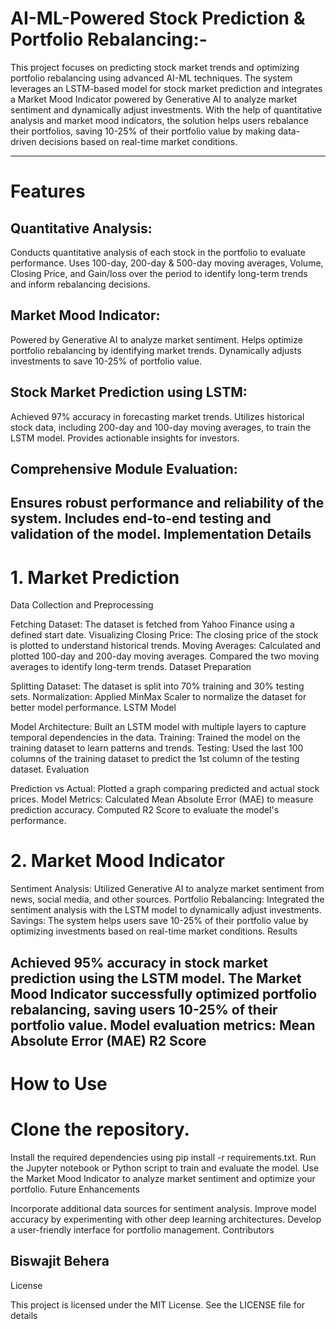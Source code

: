 # AI-ML-Powered Stock Prediction & Portfolio Rebalancing:-

This project focuses on predicting stock market trends and optimizing portfolio rebalancing using advanced AI-ML techniques. The system leverages an LSTM-based model for stock market prediction and integrates a Market Mood Indicator powered by Generative AI to analyze market sentiment and dynamically adjust investments. With the help of quantitative analysis and market mood indicators, the solution helps users rebalance their portfolios, saving 10-25% of their portfolio value by making data-driven decisions based on real-time market conditions.

---
# Features

 ## Quantitative Analysis:
Conducts quantitative analysis of each stock in the portfolio to evaluate performance.
Uses 100-day, 200-day & 500-day moving averages, Volume, Closing Price, and  Gain/loss over the period to identify long-term trends and inform rebalancing decisions.
## Market Mood Indicator:
Powered by Generative AI to analyze market sentiment.
Helps optimize portfolio rebalancing by identifying market trends.
Dynamically adjusts investments to save 10-25% of portfolio value.
## Stock Market Prediction using LSTM:
Achieved 97% accuracy in forecasting market trends.
Utilizes historical stock data, including 200-day and 100-day moving averages, to train the LSTM model.
Provides actionable insights for investors.
## Comprehensive Module Evaluation:
Ensures robust performance and reliability of the system.
Includes end-to-end testing and validation of the model.
Implementation Details
---
# 1. Market Prediction

Data Collection and Preprocessing

Fetching Dataset: The dataset is fetched from Yahoo Finance using a defined start date.
Visualizing Closing Price: The closing price of the stock is plotted to understand historical trends.
Moving Averages:
Calculated and plotted 100-day and 200-day moving averages.
Compared the two moving averages to identify long-term trends.
Dataset Preparation

Splitting Dataset: The dataset is split into 70% training and 30% testing sets.
Normalization: Applied MinMax Scaler to normalize the dataset for better model performance.
LSTM Model

Model Architecture: Built an LSTM model with multiple layers to capture temporal dependencies in the data.
Training: Trained the model on the training dataset to learn patterns and trends.
Testing: Used the last 100 columns of the training dataset to predict the 1st column of the testing dataset.
Evaluation

Prediction vs Actual: Plotted a graph comparing predicted and actual stock prices.
Model Metrics:
Calculated Mean Absolute Error (MAE) to measure prediction accuracy.
Computed R2 Score to evaluate the model's performance.
# 2. Market Mood Indicator

Sentiment Analysis: Utilized Generative AI to analyze market sentiment from news, social media, and other sources.
Portfolio Rebalancing: Integrated the sentiment analysis with the LSTM model to dynamically adjust investments.
Savings: The system helps users save 10-25% of their portfolio value by optimizing investments based on real-time market conditions.
Results

Achieved 95% accuracy in stock market prediction using the LSTM model.
The Market Mood Indicator successfully optimized portfolio rebalancing, saving users 10-25% of their portfolio value.
Model evaluation metrics:
Mean Absolute Error (MAE)
R2 Score
---
# How to Use

# Clone the repository.
Install the required dependencies using pip install -r requirements.txt.
Run the Jupyter notebook or Python script to train and evaluate the model.
Use the Market Mood Indicator to analyze market sentiment and optimize your portfolio.
Future Enhancements

Incorporate additional data sources for sentiment analysis.
Improve model accuracy by experimenting with other deep learning architectures.
Develop a user-friendly interface for portfolio management.
Contributors

## Biswajit Behera

License

This project is licensed under the MIT License. See the LICENSE file for details
